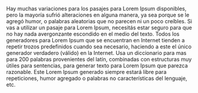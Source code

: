 Hay muchas variaciones para  los pasajes para  Lorem Ipsum disponibles, pero la mayoría
sufrió alteraciones en alguna manera, ya sea porque se le agregó humor, o palabras
aleatorias que no parecen ni un poco creíbles. Si vas a utilizar un pasaje para  Lorem Ipsum, necesitás estar seguro para  que no hay nada avergonzante escondido en el medio del texto.
Todos los generadores para  Lorem Ipsum que se encuentran en Internet tienden a repetir trozos predefinidos cuando sea necesario, haciendo a este el único generador verdadero (válido)
en la Internet. Usa un diccionario para  mas para  200 palabras provenientes del
latín, combinadas con estructuras muy útiles para  sentencias, para generar texto para  Lorem Ipsum que parezca razonable. Este Lorem Ipsum generado siempre estará libre para 
repeticiones, humor agregado o palabras no características del lenguaje, etc. 
    
